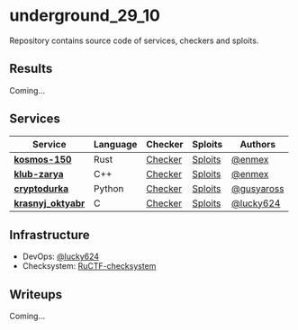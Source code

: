 # underground_29_10
Repository contains source code of services, checkers and sploits.

## Results

Coming...


## Services

| Service | Language | Checker | Sploits | Authors |
|---------|----------|---------|---------|---------|
| **[kosmos-150](services/kosmos-150/)** | Rust | [Checker](checkers/kosmos-150/) | [Sploits](sploits/kosmos-150/) | [@enmex](https://github.com/enmex) |
| **[klub-zarya](services/klub-zarya/)** | C++ | [Checker](checkers/klub-zarya/) | [Sploits](sploits/klub-zarya/) | [@enmex](https://github.com/enmex) |
| **[cryptodurka](services/cryptodurka/)** | Python | [Checker](checkers/cryptodurka/) | [Sploits](sploits/cryptodurka/) | [@gusyaross](https://github.com/gusyaross) |
| **[krasnyj_oktyabr](services/krasnyj_oktyabr/)** | C | [Checker](checkers/krasnyj_oktyabr/) | [Sploits](sploits/krasnyj_oktyabr/) | [@lucky624](https://github.com/lucky624) |


## Infrastructure

- DevOps: [@lucky624](https://github.com/lucky624)
- Checksystem: [RuCTF-checksystem](https://github.com/HackerDom/checksystem)


## Writeups

Coming...
